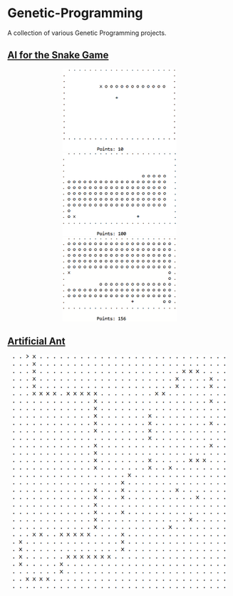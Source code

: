 # Genetic-Programming
A collection of various Genetic Programming projects.

## [AI for the Snake Game](https://github.com/karolisjan/Genetic-Programming/tree/master/snake_game)
<p align="center">
  <img src="https://github.com/karolisjan/Genetic-Programming/blob/master/snake_game/snake_early.gif" alt="Snake AI early game" width="256"/>
  <img src="https://github.com/karolisjan/Genetic-Programming/blob/master/snake_game/snake_mid.gif" alt="Snake AI mid game" width="256"/>
  <img src="https://github.com/karolisjan/Genetic-Programming/blob/master/snake_game/snake_late.gif" alt="Snake AI late game" width="258"/>
</p>

## [Artificial Ant](https://github.com/karolisjan/Genetic-Programming/tree/master/artificial_ant)
<p align="center">
  <img src="https://github.com/karolisjan/Genetic-Programming/blob/master/artificial_ant/ant.gif" alt="Artificial Ant" width="480"></img>
</p>

